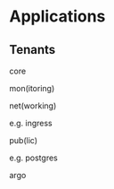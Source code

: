 # Applications

## Tenants

core

mon(itoring)

net(working)

  e.g. ingress

pub(lic)

  e.g. postgres

argo
